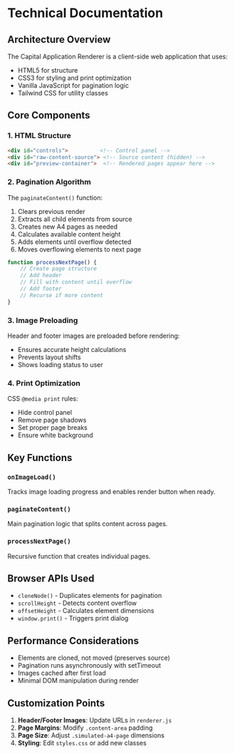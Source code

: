 # Technical Documentation

## Architecture Overview

The Capital Application Renderer is a client-side web application that uses:
- HTML5 for structure
- CSS3 for styling and print optimization
- Vanilla JavaScript for pagination logic
- Tailwind CSS for utility classes

## Core Components

### 1. HTML Structure

```html
<div id="controls">          <!-- Control panel -->
<div id="raw-content-source"> <!-- Source content (hidden) -->
<div id="preview-container">  <!-- Rendered pages appear here -->
```

### 2. Pagination Algorithm

The `paginateContent()` function:
1. Clears previous render
2. Extracts all child elements from source
3. Creates new A4 pages as needed
4. Calculates available content height
5. Adds elements until overflow detected
6. Moves overflowing elements to next page

```javascript
function processNextPage() {
    // Create page structure
    // Add header
    // Fill with content until overflow
    // Add footer
    // Recurse if more content
}
```

### 3. Image Preloading

Header and footer images are preloaded before rendering:
- Ensures accurate height calculations
- Prevents layout shifts
- Shows loading status to user

### 4. Print Optimization

CSS `@media print` rules:
- Hide control panel
- Remove page shadows
- Set proper page breaks
- Ensure white background

## Key Functions

### `onImageLoad()`
Tracks image loading progress and enables render button when ready.

### `paginateContent()`
Main pagination logic that splits content across pages.

### `processNextPage()`
Recursive function that creates individual pages.

## Browser APIs Used

- `cloneNode()` - Duplicates elements for pagination
- `scrollHeight` - Detects content overflow
- `offsetHeight` - Calculates element dimensions
- `window.print()` - Triggers print dialog

## Performance Considerations

- Elements are cloned, not moved (preserves source)
- Pagination runs asynchronously with setTimeout
- Images cached after first load
- Minimal DOM manipulation during render

## Customization Points

1. **Header/Footer Images**: Update URLs in `renderer.js`
2. **Page Margins**: Modify `.content-area` padding
3. **Page Size**: Adjust `.simulated-a4-page` dimensions
4. **Styling**: Edit `styles.css` or add new classes